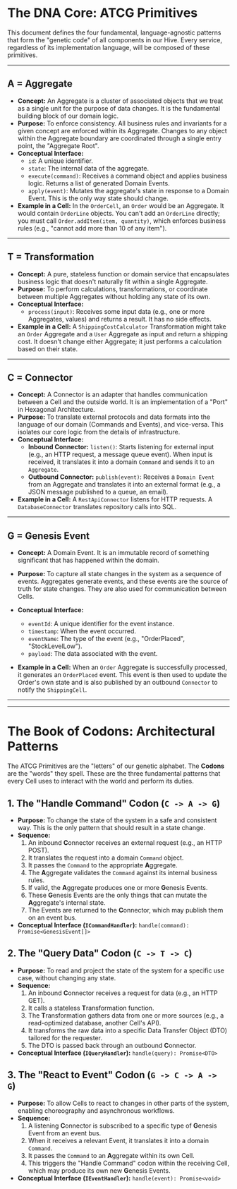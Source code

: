 # The DNA Core: ATCG Primitives

This document defines the four fundamental, language-agnostic patterns that form the "genetic code" of all components in our Hive. Every service, regardless of its implementation language, will be composed of these primitives.

---

## A = Aggregate

- **Concept:** An Aggregate is a cluster of associated objects that we treat as a single unit for the purpose of data changes. It is the fundamental building block of our domain logic.
- **Purpose:** To enforce consistency. All business rules and invariants for a given concept are enforced within its Aggregate. Changes to any object within the Aggregate boundary are coordinated through a single entry point, the "Aggregate Root".
- **Conceptual Interface:**
  - `id`: A unique identifier.
  - `state`: The internal data of the aggregate.
  - `execute(command)`: Receives a command object and applies business logic. Returns a list of generated Domain Events.
  - `apply(event)`: Mutates the aggregate's state in response to a Domain Event. This is the only way state should change.
- **Example in a Cell:** In the `OrderCell`, an `Order` would be an Aggregate. It would contain `OrderLine` objects. You can't add an `OrderLine` directly; you must call `Order.addItem(item, quantity)`, which enforces business rules (e.g., "cannot add more than 10 of any item").

---

## T = Transformation

- **Concept:** A pure, stateless function or domain service that encapsulates business logic that doesn't naturally fit within a single Aggregate.
- **Purpose:** To perform calculations, transformations, or coordinate between multiple Aggregates without holding any state of its own.
- **Conceptual Interface:**
  - `process(input)`: Receives some input data (e.g., one or more Aggregates, values) and returns a result. It has no side effects.
- **Example in a Cell:** A `ShippingCostCalculator` Transformation might take an `Order` Aggregate and a `User` Aggregate as input and return a shipping cost. It doesn't change either Aggregate; it just performs a calculation based on their state.

---

## C = Connector

- **Concept:** A Connector is an adapter that handles communication between a Cell and the outside world. It is an implementation of a "Port" in Hexagonal Architecture.
- **Purpose:** To translate external protocols and data formats into the language of our domain (Commands and Events), and vice-versa. This isolates our core logic from the details of infrastructure.
- **Conceptual Interface:**
  - **Inbound Connector:** `listen()`: Starts listening for external input (e.g., an HTTP request, a message queue event). When input is received, it translates it into a domain `Command` and sends it to an `Aggregate`.
  - **Outbound Connector:** `publish(event)`: Receives a `Domain Event` from an Aggregate and translates it into an external format (e.g., a JSON message published to a queue, an email).
- **Example in a Cell:** A `RestApiConnector` listens for HTTP requests. A `DatabaseConnector` translates repository calls into SQL.

---

## G = Genesis Event

- **Concept:** A Domain Event. It is an immutable record of something significant that has happened within the domain.

- **Purpose:** To capture all state changes in the system as a sequence of events. Aggregates generate events, and these events are the source of truth for state changes. They are also used for communication between Cells.
- **Conceptual Interface:**
  - `eventId`: A unique identifier for the event instance.
  - `timestamp`: When the event occurred.
  - `eventName`: The type of the event (e.g., "OrderPlaced", "StockLevelLow").
  - `payload`: The data associated with the event.
- **Example in a Cell:** When an `Order` Aggregate is successfully processed, it generates an `OrderPlaced` event. This event is then used to update the Order's own state and is also published by an outbound `Connector` to notify the `ShippingCell`.

---
---

# The Book of Codons: Architectural Patterns

The ATCG Primitives are the "letters" of our genetic alphabet. The **Codons** are the "words" they spell. These are the three fundamental patterns that every Cell uses to interact with the world and perform its duties.

## 1. The "Handle Command" Codon (`C -> A -> G`)

- **Purpose:** To change the state of the system in a safe and consistent way. This is the only pattern that should result in a state change.
- **Sequence:**
    1. An inbound **C**onnector receives an external request (e.g., an HTTP POST).
    2. It translates the request into a domain `Command` object.
    3. It passes the `Command` to the appropriate **A**ggregate.
    4. The **A**ggregate validates the `Command` against its internal business rules.
    5. If valid, the **A**ggregate produces one or more **G**enesis Events.
    6. These **G**enesis Events are the only things that can mutate the **A**ggregate's internal state.
    7. The Events are returned to the **C**onnector, which may publish them on an event bus.
- **Conceptual Interface (`ICommandHandler`):** `handle(command): Promise<GenesisEvent[]>`

## 2. The "Query Data" Codon (`C -> T -> C`)

- **Purpose:** To read and project the state of the system for a specific use case, without changing any state.
- **Sequence:**
    1. An inbound **C**onnector receives a request for data (e.g., an HTTP GET).
    2. It calls a stateless **T**ransformation function.
    3. The **T**ransformation gathers data from one or more sources (e.g., a read-optimized database, another Cell's API).
    4. It transforms the raw data into a specific Data Transfer Object (DTO) tailored for the requester.
    5. The DTO is passed back through an outbound **C**onnector.
- **Conceptual Interface (`IQueryHandler`):** `handle(query): Promise<DTO>`

## 3. The "React to Event" Codon (`G -> C -> A -> G`)

- **Purpose:** To allow Cells to react to changes in other parts of the system, enabling choreography and asynchronous workflows.
- **Sequence:**
    1. A listening **C**onnector is subscribed to a specific type of **G**enesis Event from an event bus.
    2. When it receives a relevant Event, it translates it into a domain `Command`.
    3. It passes the `Command` to an **A**ggregate within its own Cell.
    4. This triggers the "Handle Command" codon within the receiving Cell, which may produce its own new **G**enesis Events.
- **Conceptual Interface (`IEventHandler`):** `handle(event): Promise<void>`
